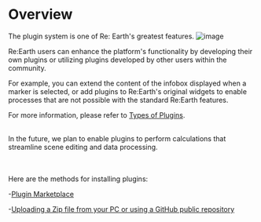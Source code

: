 # Overview

The plugin system is one of Re: Earth's greatest features. 
![image](https://github.com/CS-eukarya/User-Manual-English-/assets/154571156/6fbe73ae-d29a-42a1-9a02-43667aa894e6)

Re:Earth users can enhance the platform's functionality by developing their own plugins or utilizing plugins developed by other users within the community.

For example, you can extend the content of the infobox displayed when a marker is selected, or add plugins to Re:Earth's original widgets to enable processes that are not possible with the standard Re:Earth features.

For more information, please refer to [Types of Plugins](https://github.com/CS-eukarya/User-Manual-English-/blob/435dd41294ac1d70225ea1d43b567c8b5d3b7102/Types%20Of%20Plugins.md).
<br>
<br>

In the future, we plan to enable plugins to perform calculations that streamline scene editing and data processing.
<br>
<br>
<br>

Here are the methods for installing plugins:

-[Plugin Marketplace](https://github.com/CS-eukarya/User-Manual-English-/blob/435dd41294ac1d70225ea1d43b567c8b5d3b7102/Plugin%20Marketplace.md)

-[Uploading a Zip file from your PC or using a GitHub public repository](https://github.com/CS-eukarya/User-Manual-English-/blob/435dd41294ac1d70225ea1d43b567c8b5d3b7102/Install%20And%20Remove%20Plugins.md)
